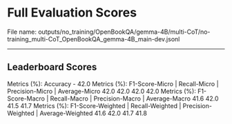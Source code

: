 # Full Evaluation Scores

File name: outputs/no_training/OpenBookQA/gemma-4B/multi-CoT/no-training_multi-CoT_OpenBookQA_gemma-4B_main-dev.jsonl


---

## Leaderboard Scores

Metrics (%): Accuracy - 42.0
Metrics (%): F1-Score-Micro | Recall-Micro | Precision-Micro | Average-Micro
                42.0        42.0          42.0        42.0
Metrics (%): F1-Score-Macro | Recall-Macro | Precision-Macro | Average-Macro
                41.6        42.0          41.5        41.7
Metrics (%): F1-Score-Weighted | Recall-Weighted | Precision-Weighted | Average-Weighted
                41.6        42.0          41.7        41.8
